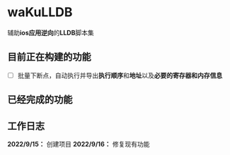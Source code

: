 # waKuLLDB
辅助**ios应用逆向**的**LLDB**脚本集


## 目前正在构建的功能
- [ ] 批量下断点，自动执行并导出**执行顺序**和**地址**以及**必要的寄存器和内存信息**
## 已经完成的功能
## 工作日志
**2022/9/15：** 创建项目
**2022/9/16：** 修复现有功能
